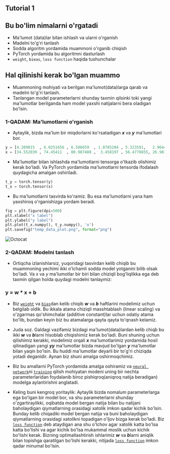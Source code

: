 ## Tutorial 1
## Bu bo'lim nimalarni o'rgatadi
 * Ma'lumot (data)lar bilan ishlash va ularni o'rganish
 * Madelni to'g'ri tanlash 
 * Sodda algoritm yordamida muammoni o'rganib chiqish 
 * PyTorch yordamida bu algoritmni dasturlash
 * `weight`, `bieas`, `loss function` haqida tushunchalar

## Hal qilinishi kerak bo'lgan muammo
 * Muammoning mohiyati va berilgan ma'lumot(data)larga qarab va madelni to'g'ri tanlash.
 * Tanlangan model parameterlarni shunday taxmin qilsinki toki yangi ma'lumotlar berilganda ham model yaxshi natijalarni bera oladigan bo'lsin.

### **1-QADAM:** Ma'lumotlarni o'rganish

 - Aytaylik, bizda ma'lum bir miqdorlarni ko'rsatadigan ***x*** va ***y*** ma'lumotlari bor. 

```python
y = [4.209015  , 6.0251656 , 6.586659  , 1.0785204 , 5.323591,   2.9644287, 8.885769  , 9.895647  ,  6.464806  , 0.18034637, 1.2534696]
x = [34.552039 , 74.45411  , 80.987488 ,  3.458197 , 56.4778655, 26.98163  , 95.79415  , 106.228316 , 61.169422 , 1.089516 , 8.962632]
```

 - Ma'lumotlar bilan ishlashda ma'lumotlarni tensorga o'tkazib olishimiz kerak bo'ladi. Va PyTorch yordamida ma'lumotlarni tensorda ifodalash quydagicha amalgan oshiriladi.
```python
t_y = torch.tensor(y)
t_x = torch.tensor(x)
```

 - Bu ma'lumotlarni tasvirda ko'ramiz. Bu esa ma'lumotlarni yana ham  yaxshiroq o'rganishizga yordam beradi.
```python
fig = plt.figure(dpi=500)
plt.xlabel("x label")
plt.ylabel("y label")
plt.plot(t_x.numpy(), t_y.numpy(), 'o')
plt.savefig("temp_data_plot.png", format="png")
```

![Octocat](https://github.martianvenusian.io/dl_tutorial/blob/main/codes/tutorial_1/temp_data_plot.png)

### **2-QADAM:** Modelni tanlash
 - Ortiqcha izlanishlarsiz, yuqoridagi tasvirdan kelib chiqib bu muammoning yechimi ikki o'lchamli sodda model yotganini bilib olsak bo'ladi. Va *x* va *y* ma'lumotlar bir biri bilan chiziqli bog'liqlikka ega deb taxmin qilgan holda quydagi modelni tanlaymiz:

### y = w * x + b

 - Biz [`weight`]() va [`bias`]()dan kelib chiqib ***w*** va ***b*** haftlarini modelimiz uchun belgilab oldik. Bu ikkala atama chiziqli masshtablash (linear scaling) va o'zgarmas qo'shimchalar (additive constant)lar uchun odatiy atama bo'lib, bundan keyin biz bu atamalarga qayta qayta to'qnash kelamiz.

 - Juda soz. Galdagi vazifamiz bizdagi ma'lumot(data)lardan kelib chiqb bu ikki ***w*** va ***b***larni hisoblab chiqishimiz kerak bo'ladi. Buni shuning uchun qilishimiz kerakki, modelimiz orqali ***x*** ma'lumotlarimiz yordamida hosil qilinadigan yangi ***yy*** ma'lumotlar bizda mavjud bo'lgan ***y*** ma'lumotlar bilan yaqin bo'lsin. Bu huddi ma'lumotlar deyarli bir to'g'ri chiziqda yotadi deganidir. Aynan biz shuni amalga oshirmoqchimiz.

 - Biz bu amallarni PyTorch yordamida amalga oshiramiz va [`neural network`]()ni [`training`]() qilish mohiyatan modeni uning bir nechta parameterlaridan foydalanib biroz pishiqroq(aniqroq natija beradigan) modelga aylantirishni anglatadi.

 - Keling buni kengroq yoritaylik: Aytaylik bizda nomalum parameterlarga ega bo'lgan bir model bor, va shu parameterlarni shunday o'zgartiraylikki, oqibatda model bergan natija bilan bu natijani baholaydigan qiymatlarning orasidagi xatolik imkon qadar kichik bo'lsin. Bunday kelib chiqadiki model bergan natija va buni baholaydigan qiymatlarning orasidagi xatolikni topadigan o'ljov bizga kerak bo'ladi. Biz [`loss function`]() deb ataydigan ana shu o'lchov agar xatolik katta bo'lsa katta bo'lishi va agar kichik bo'lsa  mukammal moslik uchun kichik bo'lishi kerak. Bizning optimallashtirish ishlarimiz ***w*** va ***b***larni aniqlik bilan topishga qaratilgan bo'lishi kerakki, nitijada [`loss function`]() imkon qadar minumal bo'lsin.